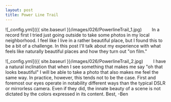 ```yaml
---
layout: post
title: Power Line Trail
---
```


![_config.yml]({{ site.baseurl }}/images/026/PowerlineTrail_1.jpg)
&nbsp;&nbsp;&nbsp;&nbsp;&nbsp;&nbsp; In a record first I tried just going outside to take some photos in my local neighborhood. I feel like I live in a rather beautiful place, but I found this to be a bit of a challenge. In this post I'll talk about my experience with what feels like naturally beautiful places and how they turn out "on film."

![_config.yml]({{ site.baseurl }}/images/026/PowerlineTrail_2.jpg)
&nbsp;&nbsp;&nbsp;&nbsp;&nbsp;&nbsp; I have a natural inclination that when I see something that makes me say "oh that looks beautiful" I will be able to take a photo that also makes me feel the same way. In practice, however, this tends not to be the case. First and foremost our eyes operate in notability different ways than the typical DSLR or mirrorless camera. Even if they did, the innate beauty of a scene is not dictated by the colors expressed in its content. 
Best,
-Ben






 